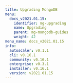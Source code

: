 ```yaml
---
title: Upgrading MongoDB
menu:
  docs_v2021.01.15:
    identifier: mg-upgrading
    name: Upgrading
    parent: mg-mongodb-guides
    weight: 42
menu_name: docs_v2021.01.15
info:
  autoscaler: v0.1.1
  cli: v0.16.1
  community: v0.16.1
  enterprise: v0.3.1
  installer: v0.16.1
  version: v2021.01.15
---
```


